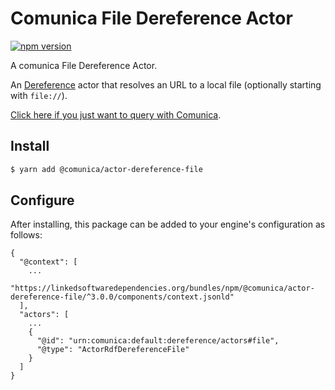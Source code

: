 # Comunica File Dereference Actor

[![npm version](https://badge.fury.io/js/%40comunica%2Factor-dereference-file.svg)](https://www.npmjs.com/package/@comunica/actor-dereference-file)

A comunica File Dereference Actor.

An [Dereference](https://github.com/comunica/comunica/tree/master/packages/bus-dereference) actor that
resolves an URL to a local file (optionally starting with `file://`).

[Click here if you just want to query with Comunica](https://comunica.dev/docs/query/).

## Install

```bash
$ yarn add @comunica/actor-dereference-file
```

## Configure

After installing, this package can be added to your engine's configuration as follows:
```text
{
  "@context": [
    ...
    "https://linkedsoftwaredependencies.org/bundles/npm/@comunica/actor-dereference-file/^3.0.0/components/context.jsonld"  
  ],
  "actors": [
    ...
    {
      "@id": "urn:comunica:default:dereference/actors#file",
      "@type": "ActorRdfDereferenceFile"
    }
  ]
}
```
